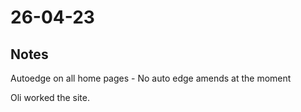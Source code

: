 # 26-04-23

## Notes
Autoedge on all home pages -
No auto edge amends at the moment

Oli worked the site.

